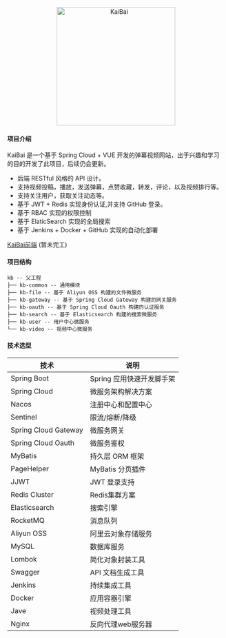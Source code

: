 <div align=center>
    <img src="https://picmwz.oss-cn-hangzhou.aliyuncs.com/logo%E9%85%8D%E8%89%B2%E5%9B%BE.png" width="275"  alt="KaiBai"/>
</div>

#### 项目介绍

KaiBai 是一个基于 Spring Cloud + VUE 开发的弹幕视频网站，出于兴趣和学习的目的开发了此项目，后续仍会更新。

- 后端 RESTful 风格的 API 设计。
- 支持视频投稿，播放，发送弹幕，点赞收藏，转发，评论，以及视频排行等。
- 支持关注用户，获取关注动态等。
- 基于 JWT + Redis 实现身份认证,并支持 GitHub 登录。
- 基于 RBAC 实现的权限控制
- 基于 ElaticSearch 实现的全局搜索
- 基于 Jenkins + Docker + GitHub 实现的自动化部署

[KaiBai前端](https://github.com/csuft-Exceptions/kb-FE) (暂未完工)
#### 项目结构

```
kb -- 父工程
├── kb-common -- 通用模块
├── kb-file -- 基于 Aliyun OSS 构建的文件微服务
├── kb-gateway -- 基于 Spring Cloud Gateway 构建的网关服务
├── kb-oauth -- 基于 Spring Cloud Oauth 构建的认证服务
├── kb-search -- 基于 Elasticsearch 构建的搜索微服务
├── kb-user -- 用户中心微服务
└── kb-video -- 视频中心微服务
```

#### 技术选型

| 技术                 | 说明                      |
| -------------------- | ------------------------- |
| Spring Boot          | Spring 应用快速开发脚手架 |
| Spring Cloud         | 微服务架构解决方案        |
| Nacos                | 注册中心和配置中心        |
| Sentinel             | 限流/熔断/降级            |
| Spring Cloud Gateway | 微服务网关                |
| Spring Cloud Oauth   | 微服务鉴权         |
| MyBatis              | 持久层 ORM 框架           |
| PageHelper           | MyBatis 分页插件          |
| JJWT                 | JWT 登录支持              |
| Redis Cluster        | Redis集群方案             |
| Elasticsearch        | 搜索引擎                  |
| RocketMQ             | 消息队列                  |
| Aliyun OSS           | 阿里云对象存储服务        |
| MySQL                | 数据库服务                |
| Lombok               | 简化对象封装工具          |
| Swagger              | API 文档生成工具          |
| Jenkins              | 持续集成工具              |
| Docker               | 应用容器引擎              |
| Jave                 | 视频处理工具              |
| Nginx                | 反向代理web服务器         |

 